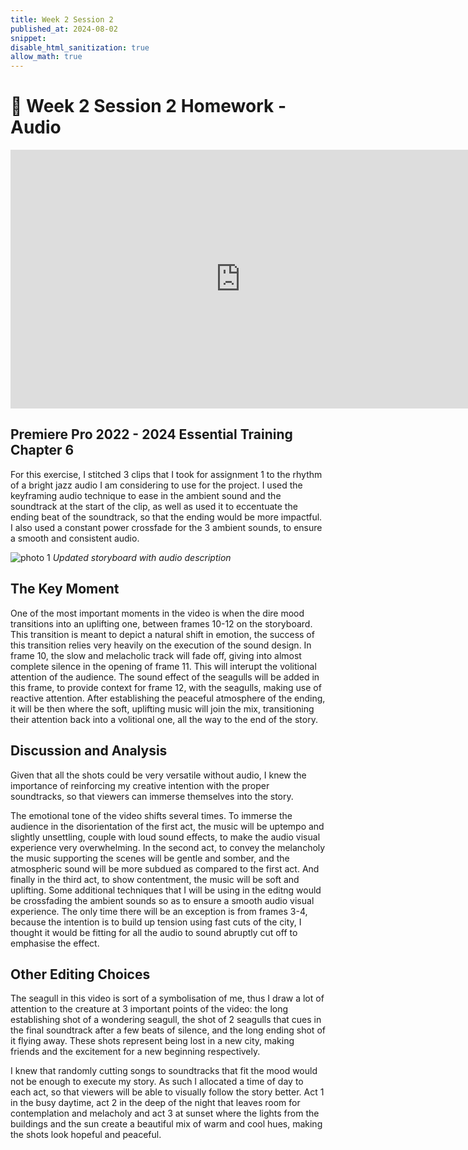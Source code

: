 ```yaml
---
title: Week 2 Session 2
published_at: 2024-08-02
snippet: 
disable_html_sanitization: true
allow_math: true
---
```


# :page_with_curl: Week 2 Session 2 Homework - Audio

<iframe title="vimeo-player" src="https://player.vimeo.com/video/994955797?h=004829ccec" width="736" height="414" frameborder="0"    allowfullscreen></iframe>

## Premiere Pro 2022 - 2024 Essential Training Chapter 6

For this exercise, I stitched 3 clips that I took for assignment 1 to the rhythm of a bright jazz audio I am considering to use for the project. I used the keyframing audio technique to ease in the ambient sound and the soundtrack at the start of the clip, as well as used it to eccentuate the ending beat of the soundtrack, so that the ending would be more impactful. I also used a constant power crossfade for the 3 ambient sounds, to ensure a smooth and consistent audio. 

![photo 1](photos/15.png)
*Updated storyboard with audio description*

## The Key Moment

One of the most important moments in the video is when the dire mood transitions into an uplifting one, between frames 10-12 on the storyboard. This transition is meant to depict a natural shift in emotion, the success of this transition relies very heavily on the execution of the sound design. In frame 10, the slow and melacholic track will fade off, giving into almost complete silence in the opening of frame 11. This will interupt the volitional attention of the audience. The sound effect of the seagulls will be added in this frame, to provide context for frame 12, with the seagulls, making use of reactive attention. After establishing the peaceful atmosphere of the ending, it will be then where the soft, uplifting music will join the mix, transitioning their attention back into a volitional one, all the way to the end of the story. 
 

## Discussion and Analysis

Given that all the shots could be very versatile without audio, I knew the importance of reinforcing my creative intention with the proper soundtracks, so that viewers can immerse themselves into the story.

The emotional tone of the video shifts several times. To immerse the audience in the disorientation of the first act, the music will be uptempo and slightly unsettling, couple with loud sound effects, to make the audio visual experience very overwhelming. In the second act, to convey the melancholy the music supporting the scenes will be gentle and somber, and the atmospheric sound will be more subdued as compared to the first act. And finally in the third act, to show contentment, the music will be soft and uplifting. Some additional techniques that I will be using in the editng would be crossfading the ambient sounds so as to ensure a smooth audio visual experience. The only time there will be an exception is from frames 3-4, because the intention is to build up tension using fast cuts of the city, I thought it would be fitting for all the audio to sound abruptly cut off to emphasise the effect.

## Other Editing Choices

The seagull in this video is sort of a symbolisation of me, thus I draw a lot of attention to the creature at 3 important points of the video: the long establishing shot of a wondering seagull, the shot of 2 seagulls that cues in the final soundtrack after a few beats of silence, and the long ending shot of it flying away. These shots represent being lost in a new city, making friends and the excitement for a new beginning respectively.

I knew that randomly cutting songs to soundtracks that fit the mood would not be enough to execute my story. As such I allocated a time of day to each act, so that viewers will be able to visually follow the story better. Act 1 in the busy daytime, act 2 in the deep of the night that leaves room for contemplation and melacholy and act 3 at sunset where the lights from the buildings and the sun create a beautiful mix of warm and cool hues, making the shots look hopeful and peaceful.
